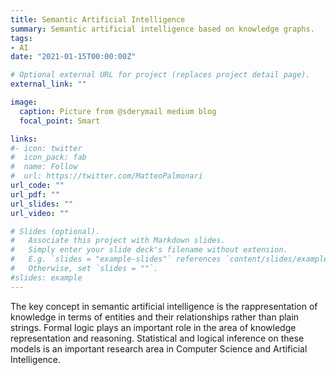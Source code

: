```yaml
---
title: Semantic Artificial Intelligence
summary: Semantic artificial intelligence based on knowledge graphs.
tags:
- AI
date: "2021-01-15T00:00:00Z"

# Optional external URL for project (replaces project detail page).
external_link: ""

image:
  caption: Picture from @sderymail medium blog
  focal_point: Smart

links:
#- icon: twitter
#  icon_pack: fab
#  name: Follow
#  url: https://twitter.com/MatteoPalmonari
url_code: ""
url_pdf: ""
url_slides: ""
url_video: ""

# Slides (optional).
#   Associate this project with Markdown slides.
#   Simply enter your slide deck's filename without extension.
#   E.g. `slides = "example-slides"` references `content/slides/example-slides.md`.
#   Otherwise, set `slides = ""`.
#slides: example
---
```


The key concept in semantic artificial intelligence is the rappresentation of knowledge in terms of entities and their relationships rather than plain strings. Formal logic plays an important role in the area of knowledge representation and reasoning. Statistical and logical inference on these models is an important research area in Computer Science and Artificial Intelligence.
